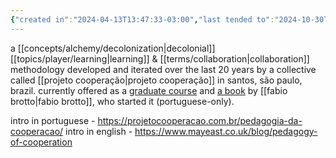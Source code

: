 ```yaml
---
{"created in":"2024-04-13T13:47:33-03:00","last tended to":"2024-10-30T18:50:13-03:00","aliases":["cooperation pedagogy"],"tags":["framework","education","response","collaboration","host","initiative","facilitation","🌱"],"relevancescore":91,"notestage":["🌱"],"dg-publish":true,"permalink":"/models-and-frameworks/host/pedagogia-da-cooperacao/","dgPassFrontmatter":true,"created":"2024-04-13T13:47:33.510-03:00","updated":"2024-10-30T18:50:17.736-03:00"}
---
```


a [[concepts/alchemy/decolonization\|decolonial]] [[topics/player/learning\|learning]] & [[terms/collaboration\|collaboration]] methodology developed and iterated over the last 20 years by a collective called [[projeto cooperação\|projeto cooperação]] in santos, são paulo, brazil. currently offered as a [graduate course](https://projetocooperacao.com.br/pos-graduacao/pedagogia-da-cooperacao/) and [a book](https://projetocooperacao.com.br/pedagogia-da-cooperacao/) by [[fabio brotto\|fabio brotto]], who started it (portuguese-only).

intro in portuguese - https://projetocooperacao.com.br/pedagogia-da-cooperacao/
intro in english - https://www.mayeast.co.uk/blog/pedagogy-of-cooperation